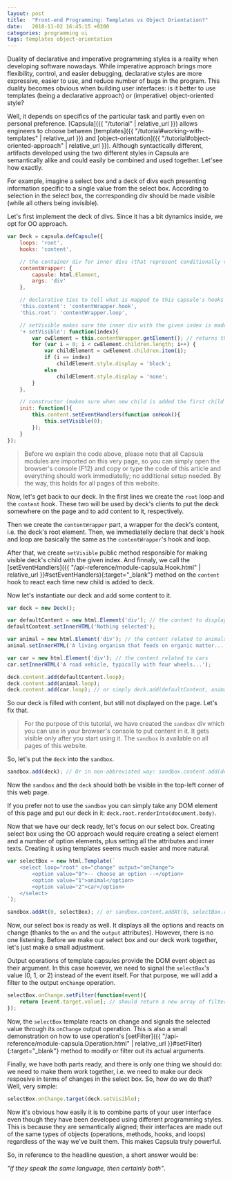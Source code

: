 ```yaml
---
layout: post
title:  "Front-end Programming: Templates vs Object Orientation?"
date:   2018-11-02 16:45:15 +0200
categories: programming ui
tags: templates object-orientation
---
```


Duality of declarative and imperative programming styles is a reality when developing software nowadays. While imperative approach brings more flexibility, control, and easier debugging, declarative styles are more expressive, easier to use, and reduce number of bugs in the program. This duality becomes obvious when building user interfaces: is it better to use templates (being a declarative approach) or (imperative) object-oriented style?

Well, it depends on specifics of the particular task and partly even on personal preference. [Capsula]({{ "/tutorial" | relative_url }}) allows engineers to choose between [templates]({{ "/tutorial#working-with-templates" | relative_url }}) and [object-orientation]({{ "/tutorial#object-oriented-approach" | relative_url }}). Although syntactically different, artifacts developed using the two different styles in Capsula are semantically alike and could easily be combined and used together. Let'see how exactly.

For example, imagine a select box and a deck of divs each presenting information specific to a single value from the select box. According to selection in the select box, the corresponding div should be made visible (while all others being invisible).

Let's first implement the deck of divs. Since it has a bit dynamics inside, we opt for OO approach.

```js
var Deck = capsula.defCapsule({
    loops: 'root',
    hooks: 'content',

    // the container div for inner divs (that represent conditionally visible content)
    contentWrapper: {
        capsule: html.Element,
        args: 'div'
    },

    // declarative ties to tell what is mapped to this capsule's hooks and loops
    'this.content': 'contentWrapper.hook',
    'this.root': 'contentWrapper.loop',

    // setVisible makes sure the inner div with the given index is made visible
    '+ setVisible': function(index){
        var cwElement = this.contentWrapper.getElement(); // returns the DOM element
        for (var i = 0; i < cwElement.children.length; i++) {
            var childElement = cwElement.children.item(i);
            if (i == index)
                childElement.style.display = 'block';
            else
                childElement.style.display = 'none';
        }
    },

    // constructor (makes sure when new child is added the first child gets visible)
    init: function(){
        this.content.setEventHandlers(function onHook(){
            this.setVisible(0);
        });
    }
});
```

> Before we explain the code above, please note that all Capsula modules are imported on this very page, so you can simply open the browser's console (F12) and copy or type the code of this article and everything should work immediatelly; no additional setup needed. By the way, this holds for all pages of this website.

Now, let's get back to our deck. In the first lines we create the ```root``` loop and the ```content``` hook. These two will be used by deck's clients to put the deck somewhere on the page and to add content to it, respectively. 

Then we create the ```contentWrapper``` part, a wrapper for the deck's content, i.e. the deck's root element. Then, we immediatelly declare that deck's hook and loop are basically the same as the ```contentWrapper```'s hook and loop. 

After that, we create ```setVisible``` public method responsible for making visible deck's child with the given index. And finnaly, we call the [setEventHandlers]({{ "/api-reference/module-capsula.Hook.html" | relative_url }}#setEventHandlers){:target="_blank"} method on the ```content``` hook to react each time new child is added to deck.

Now let's instantiate our deck and add some content to it.

```js
var deck = new Deck();

var defaultContent = new html.Element('div'); // the content to display by default
defaultContent.setInnerHTML('Nothing selected');

var animal = new html.Element('div'); // the content related to animals
animal.setInnerHTML('A living organism that feeds on organic matter...');

var car = new html.Element('div'); // the content related to cars
car.setInnerHTML('A road vehicle, typically with four wheels...');

deck.content.add(defaultContent.loop);
deck.content.add(animal.loop);
deck.content.add(car.loop); // or simply deck.add(defaultContent, animal, car);
```

So our deck is filled with content, but still not displayed on the page. Let's fix that.

> For the purpose of this tutorial, we have created the ```sandbox``` div which you can use in your browser's console to put content in it. It gets visible only after you start using it. The ```sandbox``` is available on all pages of this website.

So, let's put the ```deck``` into the ```sandbox```.

```js
sandbox.add(deck); // Or in non-abbreviated way: sandbox.content.add(deck.root);
```

Now the ```sandbox``` and the ```deck``` should both be visible in the top-left corner of this web page.

If you prefer not to use the ```sandbox``` you can simply take any DOM element of this page and put our deck in it: ```deck.root.renderInto(document.body)```.

Now that we have our deck ready, let's focus on our select box. Creating select box using the OO approach would require creating a select element and a number of option elements, plus setting all the attributes and inner texts. Creating it using templates seems much easier and more natural.

```js
var selectBox = new html.Template(`
    <select loop="root" on="change" output="onChange">
        <option value="0">-- choose an option --</option>
        <option value="1">animal</option>
        <option value="2">car</option>
    </select>
`);

sandbox.addAt(0, selectBox); // or sandbox.content.addAt(0, selectBox.root);
```

Now, our select box is ready as well. It displays all the options and reacts on change (thanks to the ```on``` and the ```output``` attributes). However, there is no one listening. Before we make our select box and our deck work together, let's just make a small adjustment.

Output operations of template capsules provide the DOM event object as their argument. In this case however, we need to signal the ```selectBox```'s value (0, 1, or 2) instead of the event itself. For that purpose, we will add a filter to the output ```onChange``` operation.

```js
selectBox.onChange.setFilter(function(event){
    return [event.target.value]; // should return a new array of filtered arguments
});
```

Now, the ```selectBox``` template reacts on change and signals the selected value through its ```onChange``` output operation. This is also a small demonstration on how to use operation's [setFilter]({{ "/api-reference/module-capsula.Operation.html" | relative_url }}#setFilter){:target="_blank"} method to modify or filter out its actual arguments.

Finally, we have both parts ready, and there is only one thing we should do: we need to make them work together, i.e. we need to make our deck resposive in terms of changes in the select box. So, how do we do that? Well, very simple:

```js
selectBox.onChange.target(deck.setVisible);
```

Now it's obvious how easily it is to combine parts of your user interface even though they have been developed using different programming styles. This is because they are semantically aligned; their interfaces are made out of the same types of objects (operations, methods, hooks, and loops) regardless of the way we've built them. This makes Capsula truly powerful.

So, in reference to the headline question, a short answer would be: 

*"if they speak the same language, then certainly both"*.



